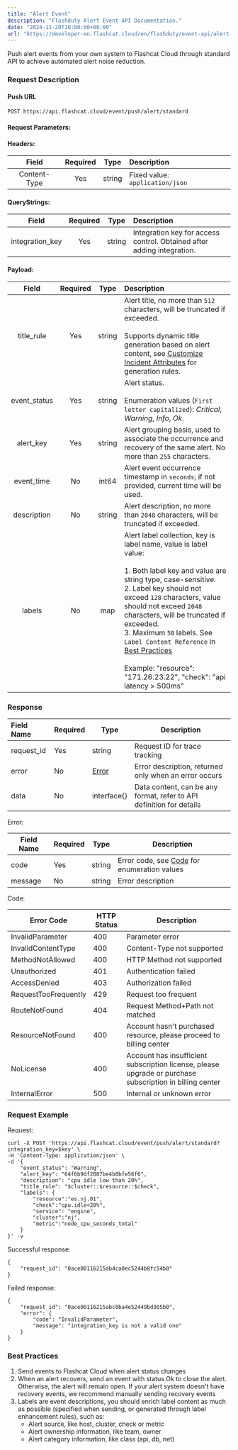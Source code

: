 ```yaml
---
title: "Alert Event"
description: "Flashduty Alert Event API Documentation."
date: "2024-11-20T10:00:00+08:00"
url: "https://developer-en.flashcat.cloud/en/flashduty/event-api/alert-event"
---
```


Push alert events from your own system to Flashcat Cloud through standard API to achieve automated alert noise reduction.

### Request Description

#### Push URL

```
POST https://api.flashcat.cloud/event/push/alert/standard
```

#### Request Parameters:

<div class="md-block">

#### Headers:
Field|Required|Type|Description
:-:|:-:|:-:|:---
| Content-Type | Yes | string | Fixed value: `application/json`

#### QueryStrings:
Field|Required|Type|Description
:-:|:-:|:-:|:---
| integration_key | Yes | string | Integration key for access control. Obtained after adding integration.

#### Payload:

Field|Required|Type|Description
:-:|:-:|:-:|:---
| title_rule | Yes | string | Alert title, no more than `512` characters, will be truncated if exceeded.<br><br>Supports dynamic title generation based on alert content, see [Customize Incident Attributes](https://docs.flashcat.cloud/en/flashduty/customize-incident-attrs) for generation rules.
| event_status | Yes | string | Alert status.<br><br>Enumeration values (`First letter capitalized`): *Critical*, *Warning*, *Info*, *Ok*.
| alert_key | Yes | string | Alert grouping basis, used to associate the occurrence and recovery of the same alert. No more than `255` characters.
| event_time | No | int64 | Alert event occurrence timestamp in `seconds`; if not provided, current time will be used.
| description | No | string | Alert description, no more than `2048` characters, will be truncated if exceeded.
| labels | No | map | Alert label collection, key is label name, value is label value:<br><br>1. Both label key and value are string type, case-sensitive.<br>2. Label key should not exceed `128` characters, value should not exceed `2048` characters, will be truncated if exceeded.<br>3. Maximum `50` labels. See `Label Content Reference` in [Best Practices](#BestPractices)<br><br>Example: "resource": "171.26.23.22", "check": "api latency > 500ms"

</div>

### Response

Field Name|Required|Type|Description
:----------|---|---|---
request_id|Yes|string|Request ID for trace tracking
error|No|[Error](#Error)|Error description, returned only when an error occurs
data|No|interface{}|Data content, can be any format, refer to API definition for details

<span id="Error"></span>
Error:

| Field Name | Required | Type | Description |
| -------- | ---- | ------ | -------- |
| code | Yes | string | Error code, see [Code](#Code) for enumeration values |
| message | No | string | Error description |

<span id="Code"></span>
Code:

| Error Code | HTTP Status | Description |
| -------------------- | ----------- | ------------------ |
| InvalidParameter | 400 | Parameter error |
| InvalidContentType | 400 | Content-Type not supported |
| MethodNotAllowed | 400 | HTTP Method not supported |
| Unauthorized | 401 | Authentication failed |
| AccessDenied | 403 | Authorization failed |
| RequestTooFrequently | 429 | Request too frequent |
| RouteNotFound | 404 | Request Method+Path not matched |
| ResourceNotFound | 400 | Account hasn't purchased resource, please proceed to billing center |
| NoLicense | 400 | Account has insufficient subscription license, please upgrade or purchase subscription in billing center |
| InternalError | 500 | Internal or unknown error |

### Request Example

Request:

```
curl -X POST 'https://api.flashcat.cloud/event/push/alert/standard?integration_key=$key' \
-H 'Content-Type: application/json' \
-d '{
    "event_status": "Warning",
    "alert_key": "64f6b9df2007be4b0bfe56f6",
    "description": "cpu idle low than 20%",
    "title_rule": "$cluster::$resource::$check",
    "labels": {
        "resource":"es.nj.01",
        "check":"cpu.idle<20%",
        "service": "engine",
        "cluster":"nj",
        "metric":"node_cpu_seconds_total"
    }
}' -v
```

Successful response:

```
{
    "request_id": "0ace00116215ab4ca0ec5244b8fc54b0"
}
```

Failed response:

```
{
    "request_id": "0ace00116215abc0ba4e52449bd305b0",
    "error": {
        "code": "InvalidParameter",
        "message": "integration_key is not a valid one"
    }
}
```

<span id="BestPractices"></span>
### Best Practices

1. Send events to Flashcat Cloud when alert status changes
2. When an alert recovers, send an event with status Ok to close the alert. Otherwise, the alert will remain open. If your alert system doesn't have recovery events, we recommend manually sending recovery events
3. Labels are event descriptions, you should enrich label content as much as possible (specified when sending, or generated through label enhancement rules), such as:
   - Alert source, like host, cluster, check or metric
   - Alert ownership information, like team, owner
   - Alert category information, like class (api, db, net) 